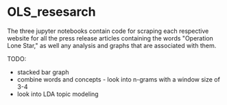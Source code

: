 # OLS_resesarch

The three jupyter notebooks contain code for scraping each respective website for all the press release articles containing the words "Operation Lone Star," as well any analysis and graphs that are associated with them. 

TODO: 
- stacked bar graph
- combine words and concepts - look into n-grams with a window size of 3-4
- look into LDA topic modeling